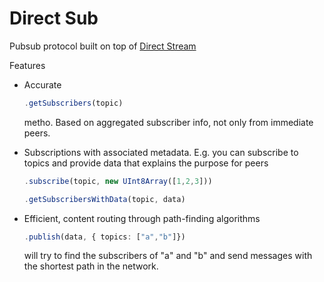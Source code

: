 # Direct Sub

Pubsub protocol built on top of [Direct Stream](./../direct-stream/README.md)

Features
- Accurate
	
	```typescript
	.getSubscribers(topic)
	``` 
	
	metho. Based on aggregated subscriber info, not only from immediate peers.

- Subscriptions with associated metadata. E.g. you can subscribe to topics and provide data that explains the purpose for peers
	```typescript 
	.subscribe(topic, new UInt8Array([1,2,3]))
	```

	```typescript
	.getSubscribersWithData(topic, data)
	``` 

- Efficient, content routing through path-finding algorithms
	```typescript
	.publish(data, { topics: ["a","b"]})
	```
	will try to find the subscribers of "a" and "b" and send messages with the shortest path in the network.